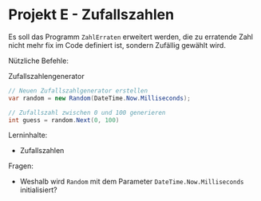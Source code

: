 # Projekt E - Zufallszahlen

Es soll das Programm `ZahlErraten` erweitert werden, die zu erratende Zahl nicht mehr fix im Code definiert ist, sondern Zufällig gewählt wird.

Nützliche Befehle:

Zufallszahlengenerator
```csharp
// Neuen Zufallszahlgenerator erstellen
var random = new Random(DateTime.Now.Milliseconds);

// Zufallszahl zwischen 0 und 100 generieren
int guess = random.Next(0, 100)
```

Lerninhalte:
- Zufallszahlen

Fragen:
- Weshalb wird `Random` mit dem Parameter `DateTime.Now.Milliseconds` initialisiert?